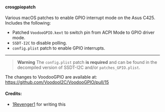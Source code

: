 #### crosgpiopatch
Various macOS patches to enable GPIO interrupt mode on the Asus C425. Includes the following:
- Patched `VoodooGPIO.kext` to switch pin from ACPI Mode to GPIO driver mode.
- `SSDT-I2C` to disable polling.
- `config.plist` patch to enable GPIO interrupts.

------------------------------------------------------------------------

>**Warning** The `config.plist` patch **is required** and can be found in the decompiled version of SSDT-I2C and/or `patches_GPIO.plist`.

The changes to VoodooGPIO are available at: https://github.com/VoodooI2C/VoodooGPIO/pull/15

#### Credits:
- [1Revenger1](https://github.com/1Revenger1) for writing this
